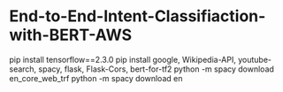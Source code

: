 # End-to-End-Intent-Classifiaction-with-BERT-AWS

pip install tensorflow==2.3.0
pip install google, Wikipedia-API, youtube-search, spacy, flask, Flask-Cors, bert-for-tf2
python -m spacy download en_core_web_trf
python -m spacy download en
